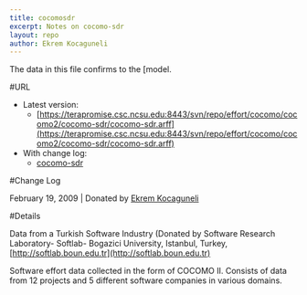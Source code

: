 ```yaml
---
title: cocomosdr
excerpt: Notes on cocomo-sdr
layout: repo
author: Ekrem Kocaguneli
---
```




The data in this file confirms to the [model.

#URL

  * Latest version: 
    * [https://terapromise.csc.ncsu.edu:8443/svn/repo/effort/cocomo/cocomo2/cocomo-sdr/cocomo-sdr.arff](https://terapromise.csc.ncsu.edu:8443/svn/repo/effort/cocomo/cocomo2/cocomo-sdr/cocomo-sdr.arff)
  * With change log:
    * [cocomo-sdr](https://terapromise.csc.ncsu.edu:8443/svn/repo/effort/cocomo/cocomo2/cocomo-sdr/)

#Change Log

February 19, 2009 | Donated by [Ekrem Kocaguneli](EkremKocaguneli)

#Details

Data from a Turkish Software Industry (Donated by Software Research Laboratory- Softlab- 
              Bogazici University, Istanbul, Turkey, [http://softlab.boun.edu.tr](http://softlab.boun.edu.tr)

Software effort data collected in the form of COCOMO II.
Consists of data from 12 projects and 5 different software companies in various domains.
